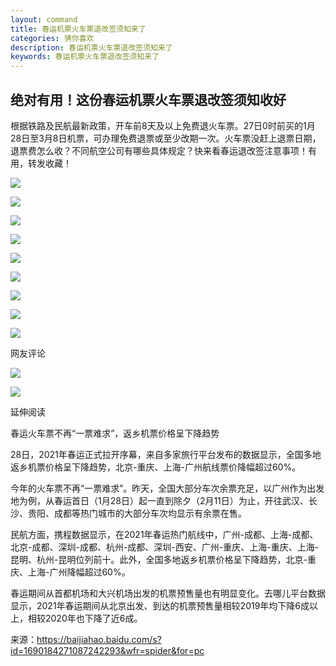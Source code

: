 ```yaml
---
layout: command
title: 春运机票火车票退改签须知来了
categories: 猜你喜欢
description: 春运机票火车票退改签须知来了
keywords: 春运机票火车票退改签须知来了
---
```


## 绝对有用！这份春运机票火车票退改签须知收好

根据铁路及民航最新政策，开车前8天及以上免费退火车票。27日0时前买的1月28日至3月8日机票，可办理免费退票或至少改期一次。火车票没赶上退票日期，退票费怎么收？不同航空公司有哪些具体规定？快来看春运退改签注意事项！有用，转发收藏！

 ![](https://pics2.baidu.com/feed/b21bb051f8198618c1a9bcc7f233d97489d4e6ea.jpeg?token=52cec222a3f7ccc8adf42b7a4d64abe0&s=E8229B1A599E40CE14D8E5D8030010B9)

 ![](https://pics6.baidu.com/feed/838ba61ea8d3fd1f97c8bd268c90d21897ca5fcb.jpeg?token=0fc6480fe04939e63e1d3f45f23763bc&s=E8038F1A495E44CE14DCA1D9030010BA)

 ![](https://pics4.baidu.com/feed/cf1b9d16fdfaaf516fc28a27338a63e9f11f7a6f.jpeg?token=d1e6fa3cb7e705027ddf87923579dcc4&s=F8038F18190EC4CE52D8A4DC0300D0BB)

 ![](https://pics3.baidu.com/feed/203fb80e7bec54e7285b9ff602e66c574dc26a8d.jpeg?token=ac592fae56f5f759616cfa0642d83b00&s=E803CF18599EC4CA14F0E5C9030010BB)

 ![](https://pics6.baidu.com/feed/faf2b2119313b07e428155e5bb09662496dd8c01.jpeg?token=c2c194584937587e2ac77a3c58135faa&s=E8038F1C19CEC4CA50D8E5D8030010BB)

 ![](https://pics6.baidu.com/feed/8718367adab44aed232edb4b08c27006a08bfb27.jpeg?token=9d8813fc89b32df01bf3a7f7d60bddab&s=E803CF18195E44CA1458E4D9030010BB)

 ![](https://pics1.baidu.com/feed/faf2b2119313b07e83d00c5eb109662496dd8c59.jpeg?token=45bc483df7004a5aeae0ff9162456898&s=E8138F18191EC4CE5658B0C9030010BB)

 ![](https://pics7.baidu.com/feed/54fbb2fb43166d22dd26cf9386fdfef09152d24f.jpeg?token=9dc87db4230c797a4aaf4d1abd0debff&s=EC13CF141D1FC0C81CE590D2030080BA)

 ![](https://pics0.baidu.com/feed/63d0f703918fa0ecc440e5a39e49aee93f6ddb84.jpeg?token=802945feb1e6e8202a832b277dd2178a&s=E413CF38591E44CE5050E0DC030010BB)

网友评论

 ![](https://pics5.baidu.com/feed/8cb1cb134954092353090b342d86260eb2de497a.jpeg?token=c223a38abb84d6c4b45279fb1582fd93&s=58888D1887385C2306D8C5DA030090B2)

 ![](https://pics5.baidu.com/feed/8435e5dde71190ef456101db74c56a11fcfa6006.jpeg?token=42e1fb52329c70e9cb6349ad66d5392c&s=B8B0AF1A95744C2010E5E8DB0300C0B3)

延伸阅读

春运火车票不再“一票难求”，返乡机票价格呈下降趋势

28日，2021年春运正式拉开序幕，来自多家旅行平台发布的数据显示，全国多地返乡机票价格呈下降趋势，北京-重庆、上海-广州航线票价降幅超过60%。

今年的火车票不再“一票难求”。昨天，全国大部分车次余票充足，以广州作为出发地为例，从春运首日（1月28日）起一直到除夕（2月11日）为止，开往武汉、长沙、贵阳、成都等热门城市的大部分车次均显示有余票在售。

民航方面，携程数据显示，在2021年春运热门航线中，广州-成都、上海-成都、北京-成都、深圳-成都、杭州-成都、深圳-西安、广州-重庆、上海-重庆、上海-昆明、杭州-昆明位列前十。此外，全国多地返乡机票价格呈下降趋势，北京-重庆、上海-广州降幅超过60%。

春运期间从首都机场和大兴机场出发的机票预售量也有明显变化。去哪儿平台数据显示，2021年春运期间从北京出发、到达的机票预售量相较2019年均下降6成以上，相较2020年也下降了近6成。


来源：https://baijiahao.baidu.com/s?id=1690184271087242293&wfr=spider&for=pc
